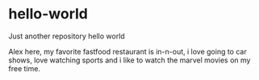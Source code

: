# hello-world
Just another repository
hello world

Alex here, my favorite fastfood restaurant is in-n-out, i love going to car shows, love watching sports and i like to watch the marvel movies on my free time.
